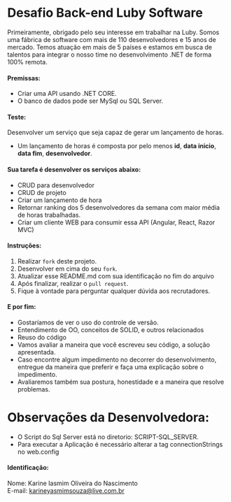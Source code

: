 # Desafio Back-end Luby Software
Primeiramente, obrigado pelo seu interesse em trabalhar na Luby. Somos uma fábrica de software com mais de 110 desenvolvedores e 15 anos de mercado. Temos atuação em mais de 5 países e estamos em busca de talentos para integrar o nosso time no desenvolvimento .NET de forma 100% remota.

#### Premissas:
- Criar uma API usando .NET CORE.
- O banco de dados pode ser  MySql ou SQL Server.

#### Teste:
Desenvolver um serviço que seja capaz de gerar um lançamento de horas.
- Um lançamento de horas é composta por pelo menos **id**, **data inicio**, **data fim**, **desenvolvedor**.

#### Sua tarefa é desenvolver os serviços abaixo:
- CRUD para desenvolvedor
- CRUD de projeto
- Criar um lançamento de hora
- Retornar ranking dos 5 desenvolvedores da semana com maior média de horas trabalhadas.
- Criar um cliente WEB para consumir essa API (Angular, React, Razor MVC)

#### Instruções:
1. Realizar `fork` deste projeto.
2. Desenvolver em cima do seu `fork`.
3. Atualizar esse README.md com sua identificação no fim do arquivo
4. Após finalizar, realizar o `pull request`.
5. Fique à vontade para perguntar qualquer dúvida aos recrutadores.

#### E por fim:
- Gostaríamos de ver o uso do controle de versão.
- Entendimento de OO, conceitos de SOLID, e outros relacionados
- Reuso do código
- Vamos avaliar a maneira que você escreveu seu código, a solução apresentada.
- Caso encontre algum impedimento no decorrer do desenvolvimento, entregue da maneira que preferir e faça uma explicação sobre o impedimento.
- Avaliaremos também sua postura, honestidade e a maneira que resolve problemas.



# Observações da Desenvolvedora:
- O Script do Sql Server está no diretorio: SCRIPT-SQL_SERVER.
- Para executar a Aplicação é necessário alterar a tag connectionStrings no web.config


#### Identificação:
Nome: Karine Iasmim Oliveira do Nascimento </br>
E-mail: karineyasmimsouza@live.com.br
